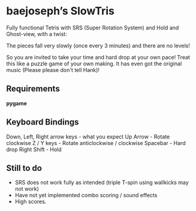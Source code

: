 # baejoseph’s SlowTris

Fully functional Tetris with SRS (Super Rotation System) and Hold and Ghost-view, with a twist:

The pieces fall very slowly (once every 3 minutes) and there are no levels! 

So you are invited to take your time and hard drop at your own pace!
Treat this like a puzzle game of your own making.
It has even got the original music (Please please don't tell Hank)!

## Requirements
**pygame**

## Keyboard Bindings

Down, Left, Right arrow keys - what you expect
Up Arrow - Rotate clockwise
Z / Y keys - Rotate anticlockwise / clockwise
Spacebar - Hard drop
Right Shift - Hold

## Still to do
* SRS does not work fully as intended (triple T-spin using wallkicks may not work)
* Have not yet implemented combo scoring / sound effects
* High scores.